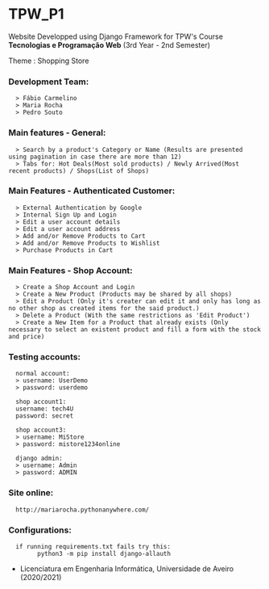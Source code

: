 # TPW_P1

Website Developped using Django Framework for TPW's Course **Tecnologias e Programação Web** (3rd Year - 2nd Semester)

Theme : Shopping Store

### Development Team:
      > Fábio Carmelino
      > Maria Rocha
      > Pedro Souto

### Main features - General:
      > Search by a product's Category or Name (Results are presented using pagination in case there are more than 12)
      > Tabs for: Hot Deals(Most sold products) / Newly Arrived(Most recent products) / Shops(List of Shops)  

### Main Features - Authenticated Customer:
      > External Authentication by Google
      > Internal Sign Up and Login 
      > Edit a user account details
      > Edit a user account address
      > Add and/or Remove Products to Cart
      > Add and/or Remove Products to Wishlist
      > Purchase Products in Cart 
      
### Main Features - Shop Account:
      > Create a Shop Account and Login
      > Create a New Product (Products may be shared by all shops)
      > Edit a Product (Only it's creater can edit it and only has long as no other shop as created items for the said product.)
      > Delete a Product (With the same restrictions as 'Edit Product')
      > Create a New Item for a Product that already exists (Only necessary to select an existent product and fill a form with the stock and price) 

### Testing accounts:
      normal account:
      > username: UserDemo
      > password: userdemo

      shop account1:
      username: tech4U
      password: secret

      shop account3:
      > username: MiStore
      > password: mistore1234online

      django admin:
      > username: Admin
      > password: ADMIN

### Site online:
      http://mariarocha.pythonanywhere.com/

### Configurations:
      if running requirements.txt fails try this:
            python3 -m pip install django-allauth
            
      
- Licenciatura em Engenharia Informática, Universidade de Aveiro   (2020/2021)
